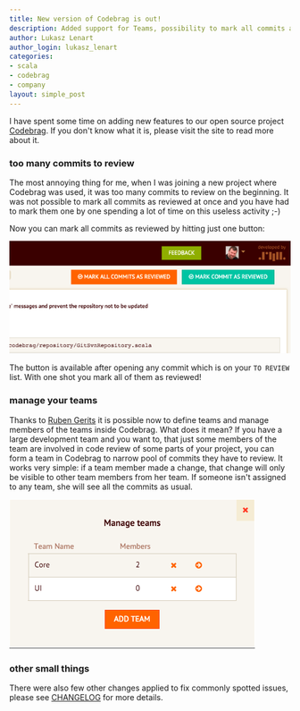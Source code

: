 ```yaml
---
title: New version of Codebrag is out!
description: Added support for Teams, possibility to mark all commits as reviewed and other small improvements
author: Lukasz Lenart
author_login: lukasz_lenart
categories:
- scala
- codebrag
- company
layout: simple_post
---
```


I have spent some time on adding new features to our open source project [Codebrag](http://codebrag.com/).
If you don't know what it is, please visit the site to read more about it.

### too many commits to review

The most annoying thing for me, when I was joining a new project where Codebrag was used, it was too many commits to review
on the beginning. It was not possible to mark all commits as reviewed at once and you have had to mark them one by one
spending a lot of time on this useless activity ;-)

Now you can mark all commits as reviewed by hitting just one button:

![](/img/uploads/2016/03/2016-03-15-cbr-1.png)

The button is available after opening any commit which is on your `TO REVIEW` list. With one shot you mark all of them
as reviewed!

### manage your teams

Thanks to [Ruben Gerits](https://github.com/gerits) it is possible now to define teams and manage members of the teams
inside Codebrag. What does it mean? If you have a large development team and you want to, that just some members
of the team are involved in code review of some parts of your project, you can form a team in Codebrag to narrow
pool of commits they have to review. It works very simple: if a team member made a change, that change will only be
visible to other team members from her team. If someone isn't assigned to any team, she will see all the commits as usual.

![](/img/uploads/2016/03/2016-03-15-cbr-2.png)

### other small things

There were also few other changes applied to fix commonly spotted issues, please see
[CHANGELOG](https://github.com/softwaremill/codebrag/blob/master/CHANGELOG.md#v233-15032016) for more details.
